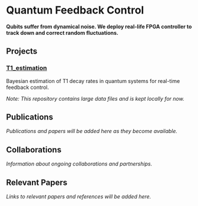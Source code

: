# Quantum Feedback Control

**Qubits suffer from dynamical noise. We deploy real-life FPGA controller to track down and correct random fluctuations.**

## Projects

### [T1_estimation](Repos/T1_estimation/)
Bayesian estimation of T1 decay rates in quantum systems for real-time feedback control.

*Note: This repository contains large data files and is kept locally for now.*

## Publications

*Publications and papers will be added here as they become available.*

## Collaborations

*Information about ongoing collaborations and partnerships.*

## Relevant Papers

*Links to relevant papers and references will be added here.*